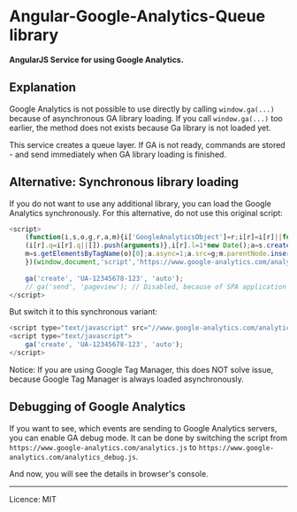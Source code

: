 Angular-Google-Analytics-Queue library
======================================

**AngularJS Service for using Google Analytics.**

 
Explanation
-----------

Google Analytics is not possible to use directly by calling `window.ga(...)` because of asynchronous GA library loading.
If you call `window.ga(...)` too earlier, the method does not exists because Ga library is not loaded yet.

This service creates a queue layer. If GA is not ready, commands are stored - and send immediately
when GA library loading is finished.


Alternative: Synchronous library loading
----------------------------------------
If you do not want to use any additional library, you can load the Google Analytics synchronously.
For this alternative, do not use this original script:

```javascript
<script>
    (function(i,s,o,g,r,a,m){i['GoogleAnalyticsObject']=r;i[r]=i[r]||function(){
    (i[r].q=i[r].q||[]).push(arguments)},i[r].l=1*new Date();a=s.createElement(o),
    m=s.getElementsByTagName(o)[0];a.async=1;a.src=g;m.parentNode.insertBefore(a,m)
    })(window,document,'script','https://www.google-analytics.com/analytics.js','ga');
    
    ga('create', 'UA-12345678-123', 'auto');
    // ga('send', 'pageview'); // Disabled, because of SPA application are sending it manually
</script>
```

But switch it to this synchronous variant:
	
```javascript
<script type="text/javascript" src="//www.google-analytics.com/analytics.js"></script>
<script type="text/javascript">
    ga('create', 'UA-12345678-123', 'auto');
</script>
```

Notice: If you are using Google Tag Manager, this does NOT solve issue, because Google Tag Manager
is always loaded asynchronously.
	
	
Debugging of Google Analytics
-----------------------------

If you want to see, which events are sending to Google Analytics servers, you can enable GA debug mode.
It can be done by switching the script from `https://www.google-analytics.com/analytics.js` to
`https://www.google-analytics.com/analytics_debug.js`.

And now, you will see the details in browser's console.

---

Licence: MIT
